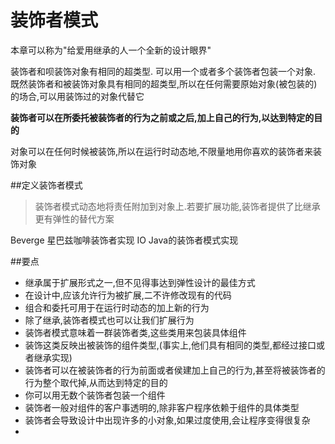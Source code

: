 # 装饰者模式

本章可以称为"给爱用继承的人一个全新的设计眼界"

装饰者和呗装饰对象有相同的超类型.
可以用一个或者多个装饰者包装一个对象.
既然装饰者和被装饰对象具有相同的超类型,所以在任何需要原始对象(被包装的)的场合,可以用装饰过的对象代替它

**装饰者可以在所委托被装饰者的行为之前或之后,加上自己的行为,以达到特定的目的**

对象可以在任何时候被装饰,所以在运行时动态地,不限量地用你喜欢的装饰者来装饰对象

##定义装饰者模式
>装饰者模式动态地将责任附加到对象上.若要扩展功能,装饰者提供了比继承更有弹性的替代方案



Beverge 星巴兹咖啡装饰者实现
IO  Java的装饰者模式实现


##要点
- 继承属于扩展形式之一,但不见得事达到弹性设计的最佳方式
- 在设计中,应该允许行为被扩展,二不许修改现有的代码
- 组合和委托可用于在运行时动态的加上新的行为
- 除了继承,装饰者模式也可以让我们扩展行为
- 装饰者模式意味着一群装饰者类,这些类用来包装具体组件
- 装饰这类反映出被装饰的组件类型,(事实上,他们具有相同的类型,都经过接口或者继承实现)
- 装饰者可以在被装饰者的行为前面或者侯建加上自己的行为,甚至将被装饰者的行为整个取代掉,从而达到特定的目的
- 你可以用无数个装饰者包装一个组件
- 装饰者一般对组件的客户事透明的,除非客户程序依赖于组件的具体类型
- 装饰者会导致设计中出现许多的小对象,如果过度使用,会让程序变得很复杂
- 


